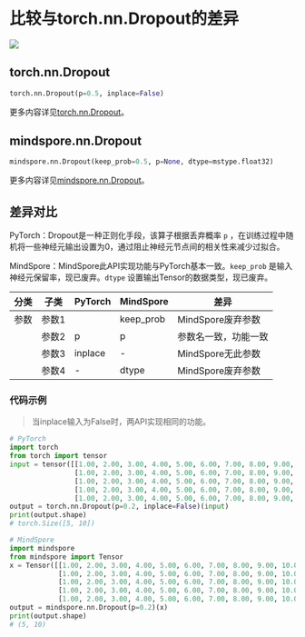 # 比较与torch.nn.Dropout的差异

<a href="https://gitee.com/mindspore/docs/blob/r2.1/docs/mindspore/source_zh_cn/note/api_mapping/pytorch_diff/Dropout.md" target="_blank"><img src="https://mindspore-website.obs.cn-north-4.myhuaweicloud.com/website-images/r2.1/resource/_static/logo_source.png"></a>

## torch.nn.Dropout

```python
torch.nn.Dropout(p=0.5, inplace=False)
```

更多内容详见[torch.nn.Dropout](https://pytorch.org/docs/1.8.1/generated/torch.nn.Dropout.html)。

## mindspore.nn.Dropout

```python
mindspore.nn.Dropout(keep_prob=0.5, p=None, dtype=mstype.float32)
```

更多内容详见[mindspore.nn.Dropout](https://mindspore.cn/docs/zh-CN/r2.1/api_python/nn/mindspore.nn.Dropout.html)。

## 差异对比

PyTorch：Dropout是一种正则化手段，该算子根据丢弃概率 `p` ，在训练过程中随机将一些神经元输出设置为0，通过阻止神经元节点间的相关性来减少过拟合。

MindSpore：MindSpore此API实现功能与PyTorch基本一致。`keep_prob` 是输入神经元保留率，现已废弃。`dtype` 设置输出Tensor的数据类型，现已废弃。

| 分类 | 子类  | PyTorch | MindSpore | 差异                                                         |
| ---- | ----- | ------- | --------- | ------------------------------------------------------------ |
| 参数 | 参数1 |        | keep_prob         | MindSpore废弃参数  |
|      | 参数2 | p |  p  |  参数名一致，功能一致   |
|      | 参数3 | inplace |  -  | MindSpore无此参数 |
|      | 参数4 | - |  dtype  | MindSpore废弃参数 |

### 代码示例

> 当inplace输入为False时，两API实现相同的功能。

```python
# PyTorch
import torch
from torch import tensor
input = tensor([[1.00, 2.00, 3.00, 4.00, 5.00, 6.00, 7.00, 8.00, 9.00, 10.00],
                [1.00, 2.00, 3.00, 4.00, 5.00, 6.00, 7.00, 8.00, 9.00, 10.00],
                [1.00, 2.00, 3.00, 4.00, 5.00, 6.00, 7.00, 8.00, 9.00, 10.00],
                [1.00, 2.00, 3.00, 4.00, 5.00, 6.00, 7.00, 8.00, 9.00, 10.00],
                [1.00, 2.00, 3.00, 4.00, 5.00, 6.00, 7.00, 8.00, 9.00, 10.00]])
output = torch.nn.Dropout(p=0.2, inplace=False)(input)
print(output.shape)
# torch.Size([5, 10])

# MindSpore
import mindspore
from mindspore import Tensor
x = Tensor([[1.00, 2.00, 3.00, 4.00, 5.00, 6.00, 7.00, 8.00, 9.00, 10.00],
            [1.00, 2.00, 3.00, 4.00, 5.00, 6.00, 7.00, 8.00, 9.00, 10.00],
            [1.00, 2.00, 3.00, 4.00, 5.00, 6.00, 7.00, 8.00, 9.00, 10.00],
            [1.00, 2.00, 3.00, 4.00, 5.00, 6.00, 7.00, 8.00, 9.00, 10.00],
            [1.00, 2.00, 3.00, 4.00, 5.00, 6.00, 7.00, 8.00, 9.00, 10.00]], mindspore.float32)
output = mindspore.nn.Dropout(p=0.2)(x)
print(output.shape)
# (5, 10)
```